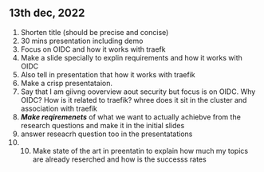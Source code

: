 ## 13th dec, 2022
1. Shorten title (should be precise and concise)
2. 30 mins presentation including demo
3. Focus on OIDC and how it works with traefk
4. Make a slide specially to explin requirements and how it works with OIDC
5. Also tell in presentation that how it works with traefik
6. Make a crisp presentataion. 
7. Say that I am giivng ooverview aout security but focus is on OIDC. Why OIDC? How is it related to traefik? whree does it sit in the cluster and association with traefik
8. ***Make reqiremenets*** of what we want to actually achiebve from the research questions and make it in the initial slides
9. answer reseacrh question too in the presentatations
10. 10. Make state of the art in preentatin to explain how much my topics are already reserched and how is the successs rates
